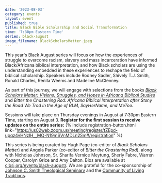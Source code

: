 ```yaml
---
date: '2023-08-03'
category: events
layout: event
published: true
title: Black Bible Scholarship and Social Transformation
time: '7:30pm Eastern Time'
series: black-august
image_filename: BlackScholarsMatter.jpeg
---
```

This year's Black August series will focus on how the experiences of struggle to overcome racism, slavery and mass incarceration have informed Black/Africana biblical interpretation, and how Black scholars are using the understanding embedded in these experiences to reshape the field of biblical scholarship. Speakers include Rodney Sadler, Shively T.J. Smith, Ronald Charles, Renita Weems and Madeline McClenney.

As part of this journey, we will engage with selections from the books [_Black Scholars Matter: Visions, Struggles, and Hopes in Africana Biblical Studies_](https://cart.sbl-site.org/books/0603112P) and _Bitter the Chastening Rod: Africana Biblical Interpretation after Stony the Road We Trod in the Age of BLM, SayHerName, and MeToo_.

Sessions will take place on Thursday evenings in August at 7:30pm Eastern Time, starting on August 3. **Register for the first session to receive updates on the entire series:** {% include registration-button.html link="https://us02web.zoom.us/meeting/register/tZEpd-upqz4vHNzlH__MQ-N19mSVnMDLn2Sm#/registration" %}

This series is being curated by Hugh Page (co-editor of _Black Scholars Matter_) and Angela Parker (co-editor of _Bitter the Chastening Rod_), along with Nicholas Johnson, Sr. Sharifa Vernice Meytung, Sherly Fabre, Warren Cooper, Carolyn Grice and Amy Dalton. Bios are available at [clbsj.org/events/black-august/](https://clbsj.org/events/black-august/). We are grateful for the co-sponsorship of [Johnson C. Smith Theological Seminary](https://www.jcsts.org/) and the [Community of Living Traditions](https://www.facebook.com/CLTMultifaith/).

